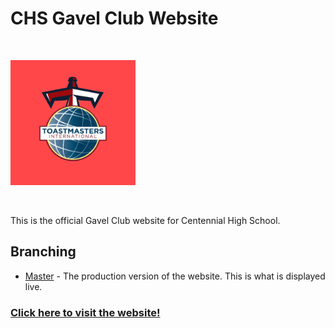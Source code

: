 # CHS Gavel Club Website

<br>
<p><img src="https://github.com/tusharj04/Gavel-Club/blob/master/images/logo.png" width="200" height="200" /></img></p>
<br>

This is the official Gavel Club website for Centennial High School.

## Branching
* [Master](https://github.com/tusharj04/Gavel-Club/tree/master) - The production version of the website. This is what is displayed live.

### [Click here to visit the website!](https://tusharj04.github.io/Gavel-Club/)
